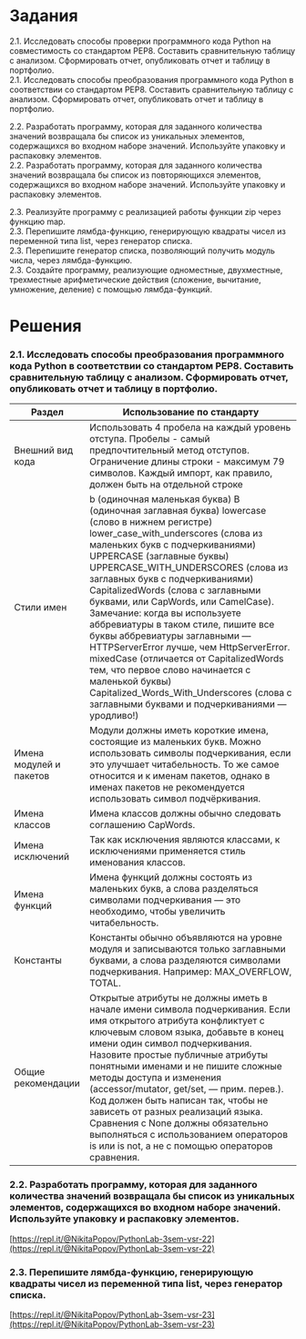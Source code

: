 # Задания

2.1. Исследовать способы проверки программного кода Python на совместимость со стандартом PEP8. Составить сравнительную таблицу с анализом. Сформировать отчет, опубликовать отчет и таблицу в портфолио.  
2.1. Исследовать способы преобразования программного кода Python в соответствии со стандартом PEP8. Составить сравнительную таблицу с анализом. Сформировать отчет, опубликовать отчет и таблицу в портфолио.  


2.2. Разработать программу, которая для заданного количества значений возвращала бы список из уникальных элементов, содержащихся во входном наборе значений. Используйте упаковку и распаковку элементов.  
2.2. Разработать программу, которая для заданного количества значений возвращала бы список из повторяющихся элементов, содержащихся во входном наборе значений. Используйте упаковку и распаковку элементов.  


2.3. Реализуйте программу с реализацией работы функции zip через функцию map.    
2.3. Перепишите лямбда-функцию, генерирующую квадраты чисел из переменной типа list, через генератор списка.	 
2.3. Перепишите генератор списка, позволяющий получить модуль числа, через лямбда-функцию.	  
2.3. Создайте программу, реализующие одноместные, двухместные, трехместные арифметические действия (сложение, вычитание, умножение, деление) с помощью лямбда-функций.  
 
 # Решения

### 2.1. Исследовать способы преобразования программного кода Python в соответствии со стандартом PEP8. Составить сравнительную таблицу с анализом. Сформировать отчет, опубликовать отчет и таблицу в портфолио.  


Раздел | Использование по стандарту
--|--
Внешний вид кода | Использовать 4 пробела на каждый уровень отступа. Пробелы - самый предпочтительный метод отступов. Ограничение длины строки - максимум 79 символов. Каждый импорт, как правило, должен быть на отдельной строке
Стили имен | b (одиночная маленькая буква) B (одиночная заглавная буква) lowercase (слово в нижнем регистре)  lower_case_with_underscores (слова из маленьких букв с подчеркиваниями)  UPPERCASE (заглавные буквы) UPPERCASE_WITH_UNDERSCORES (слова из заглавных букв с подчеркиваниями) CapitalizedWords (слова с заглавными буквами, или CapWords, или CamelCase). Замечание: когда вы используете аббревиатуры в таком стиле, пишите все буквы аббревиатуры заглавными — HTTPServerError лучше, чем HttpServerError. mixedCase (отличается от CapitalizedWords тем, что первое слово начинается с маленькой буквы) Capitalized_Words_With_Underscores (слова с заглавными буквами и подчеркиваниями — уродливо!)
Имена модулей и пакетов | Модули должны иметь короткие имена, состоящие из маленьких букв. Можно использовать символы подчеркивания, если это улучшает читабельность. То же самое относится и к именам пакетов, однако в именах пакетов не рекомендуется использовать символ подчёркивания.
Имена классов | Имена классов должны обычно следовать соглашению CapWords.
Имена исключений | Так как исключения являются классами, к исключениями применяется стиль именования классов.
Имена функций | Имена функций должны состоять из маленьких букв, а слова разделяться символами подчеркивания — это необходимо, чтобы увеличить читабельность.
Константы | Константы обычно объявляются на уровне модуля и записываются только заглавными буквами, а слова разделяются символами подчеркивания. Например: MAX_OVERFLOW, TOTAL.
Общие рекомендации | Открытые атрибуты не должны иметь в начале имени символа подчеркивания. Если имя открытого атрибута конфликтует с ключевым словом языка, добавьте в конец имени один символ подчеркивания. Назовите простые публичные атрибуты понятными именами и не пишите сложные методы доступа и изменения (accessor/mutator, get/set, — прим. перев.). Код должен быть написан так, чтобы не зависеть от разных реализаций языка. Сравнения с None должны обязательно выполняться с использованием операторов is или is not, а не с помощью операторов сравнения.

### 2.2. Разработать программу, которая для заданного количества значений возвращала бы список из уникальных элементов, содержащихся во входном наборе значений. Используйте упаковку и распаковку элементов.  

[https://repl.it/@NikitaPopov/PythonLab-3sem-vsr-22](https://repl.it/@NikitaPopov/PythonLab-3sem-vsr-22)

### 2.3. Перепишите лямбда-функцию, генерирующую квадраты чисел из переменной типа list, через генератор списка.	 

[https://repl.it/@NikitaPopov/PythonLab-3sem-vsr-23](https://repl.it/@NikitaPopov/PythonLab-3sem-vsr-23)

